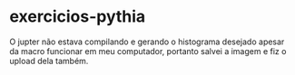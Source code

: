 # exercicios-pythia


O jupter não estava compilando e gerando o histograma desejado apesar da macro funcionar em meu computador, portanto salvei a imagem e fiz o upload dela também.

